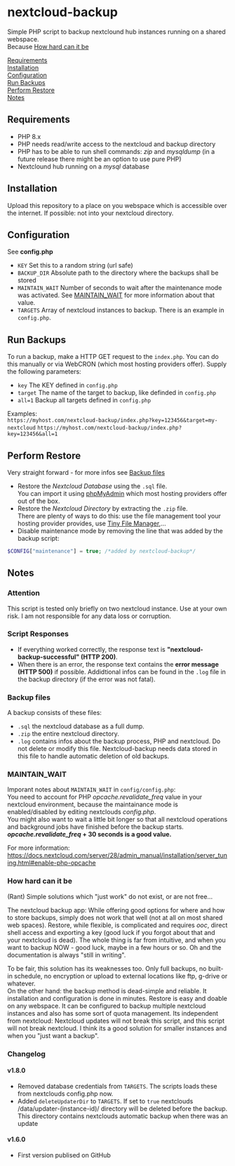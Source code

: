 # nextcloud-backup
Simple PHP script to backup nextclound hub instances running on a shared webspace.  
Because [How hard can it be](#how-hard-can-it-be) 

[Requirements](#requirements)  
[Installation](#installation)  
[Configuration](#configuration)  
[Run Backups](#run-backups)  
[Perform Restore](#perform-restore)  
[Notes](#notes)  

## Requirements
- PHP 8.x
- PHP needs read/write access to the nextcloud and backup directory
- PHP has to be able to run shell commands: *zip* and *mysqldump* (in a future release there might be an option to use pure PHP)
- Nextclound hub running on a *mysql* database

## Installation
Upload this repository to a place on you webspace which is accessible over the internet. If possible: not into your nextcloud directory. 

## Configuration
See **config.php**
- `KEY` Set this to a random string (url safe)
- `BACKUP_DIR` Absolute path to the directory where the backups shall be stored
- `MAINTAIN_WAIT` Number of seconds to wait after the maintenance mode was activated. See [MAINTAIN_WAIT](#maintain_wait) for more information about that value.
- `TARGETS` Array of nextcloud instances to backup. There is an example in `config.php`.


## Run Backups
To run a backup, make a HTTP GET request to the `index.php`. You can do this manually or via WebCRON (which most hosting providers offer). Supply the following parameters:
- `key` The KEY defined in `config.php`
- `target` The name of the target to backup, like definded in `config.php`
- `all=1` Backup all targets defined in `config.php`

Examples:  
`https://myhost.com/nextcloud-backup/index.php?key=123456&target=my-nextcloud`
`https://myhost.com/nextcloud-backup/index.php?key=123456&all=1`  

## Perform Restore
Very straight forward - for more infos see [Backup files](#backup-files)
- Restore the *Nextcloud Database* using the `.sql` file.  
You can import it using [phpMyAdmin](https://www.phpmyadmin.net/) which most hosting providers offer out of the box.
- Restore the *Nextcloud Directory* by extracting the `.zip` file.  
There are plenty of ways to do this: use the file management tool your hosting provider provides, use [Tiny File Manager](https://tinyfilemanager.github.io/),...
- Disable maintenance mode by removing the line that was added by the backup script:
```php
$CONFIG["maintenance"] = true; /*added by nextcloud-backup*/
``` 

## Notes
### Attention
This script is tested only briefly on two nextcloud instance. Use at your own risk. I am not responsible for any data loss or corruption.

### Script Responses
- If everything worked correctly, the response text is **"nextcloud-backup-successful" (HTTP 200)**.
- When there is an error, the response text contains the **error message (HTTP 500)** if possible.
Addidtional infos can be found in the `.log` file in the backup directory (if the error was not fatal).

### Backup files
A backup consists of these files:
  - `.sql` the nextcloud database as a full dump.
  - `.zip` the entire nextcloud directory.
  - `.log` contains infos about the backup process, PHP and nextcloud. Do not delete or modify this file. Nextcloud-backup needs data stored in this file to handle automatic deletion of old backups.

### MAINTAIN_WAIT
Imporant notes about `MAINTAIN_WAIT` in `config/config.php`:  
You need to account for PHP *opcache.revalidate_freq* value in your nextcloud environment, because the maintainance mode is enabled/disabled by editing nextclouds *config.php*.  
You might also want to wait a little bit longer so that all nextcloud operations and background jobs have finished before the backup starts.  
***opcache.revalidate_freq* + 30 seconds is a good value.**

For more information: https://docs.nextcloud.com/server/28/admin_manual/installation/server_tuning.html#enable-php-opcache 

### How hard can it be
(Rant) Simple solutions which "just work" do not exist, or are not free...

The nextcloud backup app: While offering good options for where and how to store backups, simply does not work that well (not at all on most shared web spaces). Restore, while flexible, is complicated and requires *ooc*, direct shell access and exporting a key (good luck if you forgot about that and your nextcloud is dead). The whole thing is far from intuitive, and when you want to backup NOW - good luck, maybe in a few hours or so. Oh and the documentation is always "still in writing".

To be fair, this solution has its weaknesses too. Only full backups, no built-in schedule, no encryption or upload to external locations like ftp, g-drive or whatever.  
On the other hand: the backup method is dead-simple and reliable. It installation and configuration is done in minutes. Restore is easy and doable on any webspace. It can be configured to backup multiple nextcloud instances and also has some sort of quota management. Its independent from nextcloud: Nextcloud updates will not break this script, and this script will not break nextcloud. I think its a good solution for smaller instances and when you "just want a backup".

### Changelog
#### v1.8.0
- Removed database credentials from `TARGETS`. The scripts loads these from nextclouds config.php now.
- Added `deleteUpdaterDir` to `TARGETS`. If set to `true` nextclouds /data/updater-(instance-id)/ directory will be deleted before the backup. This directory contains nextclouds automatic backup when there was an update
#### v1.6.0
- First version publised on GitHub